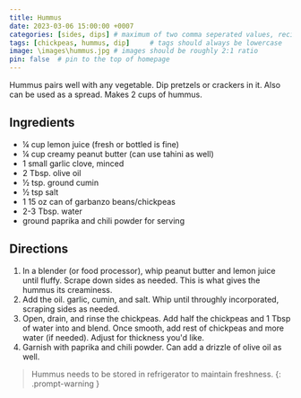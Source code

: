 ```yaml
---
title: Hummus
date: 2023-03-06 15:00:00 +0007 
categories: [sides, dips] # maximum of two comma seperated values, recipes are organized in folders based on the category
tags: [chickpeas, hummus, dip]     # tags should always be lowercase
image: \images\hummus.jpg # images should be roughly 2:1 ratio
pin: false  # pin to the top of homepage
---
```


Hummus pairs well with any vegetable. Dip pretzels or crackers in it. Also can be used as a spread.
Makes 2 cups of hummus.

## Ingredients

* &frac14; cup lemon juice (fresh or bottled is fine)
* &frac14; cup creamy peanut butter (can use tahini as well)
* 1 small garlic clove, minced
* 2 Tbsp. olive oil
* &frac12; tsp. ground cumin
* &frac12; tsp salt
* 1 15 oz can of garbanzo beans/chickpeas
* 2-3 Tbsp. water
* ground paprika and chili powder for serving


## Directions

1. In a blender (or food processor), whip peanut butter and lemon juice until fluffy. Scrape down sides as needed. This is what gives the hummus its creaminess.
2. Add the oil. garlic, cumin, and salt. Whip until throughly incorporated, scraping sides as needed.
3. Open, drain, and rinse the chickpeas. Add half the chickpeas and 1 Tbsp of water into and blend. Once smooth, add rest of chickpeas and more water (if needed). Adjust for thickness you'd like.
4. Garnish with paprika and chili powder. Can add a drizzle of olive oil as well.


> Hummus needs to be stored in refrigerator to maintain freshness.
{: .prompt-warning }

